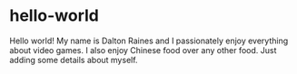 # hello-world
Hello world!
My name is Dalton Raines and I passionately enjoy everything about video games. I also enjoy Chinese food over any other food.
Just adding some details about myself.
